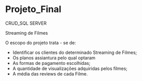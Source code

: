 # Projeto_Final

CRUD_SQL SERVER

Streaming de Filmes

O escopo do projeto trata - se de:  

- Identificar os clientes do determinado Streaming de Filmes;
- Os planos assiantura pelo qual optaram
- As formas de pagamento escolhidas; 
- A quantidade de visualizações adquiridas pelos filmes;
- A média das reviews de cada Filme.
